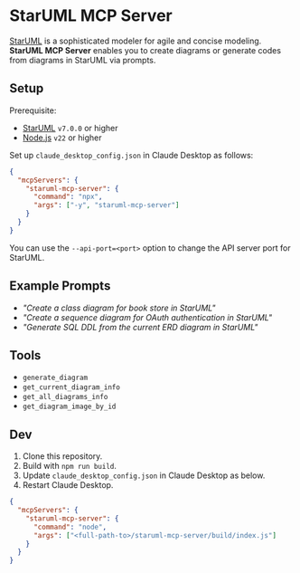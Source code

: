 # StarUML MCP Server

[StarUML](https://staruml.io) is a sophisticated modeler for agile and concise modeling. **StarUML MCP Server** enables you to create diagrams or generate codes from diagrams in StarUML via prompts.

## Setup

Prerequisite:

- [StarUML](https://staruml.io/) `v7.0.0` or higher
- [Node.js](https://nodejs.org/) `v22` or higher

Set up `claude_desktop_config.json` in Claude Desktop as follows:

```json
{
  "mcpServers": {
    "staruml-mcp-server": {
      "command": "npx",
      "args": ["-y", "staruml-mcp-server"]
    }
  }
}
```

You can use the `--api-port=<port>` option to change the API server port for StarUML.

## Example Prompts

- _"Create a class diagram for book store in StarUML"_
- _"Create a sequence diagram for OAuth authentication in StarUML"_
- _"Generate SQL DDL from the current ERD diagram in StarUML"_

## Tools

- `generate_diagram`
- `get_current_diagram_info`
- `get_all_diagrams_info`
- `get_diagram_image_by_id`

## Dev

1. Clone this repository.
2. Build with `npm run build`.
3. Update `claude_desktop_config.json` in Claude Desktop as below.
4. Restart Claude Desktop.

```json
{
  "mcpServers": {
    "staruml-mcp-server": {
      "command": "node",
      "args": ["<full-path-to>/staruml-mcp-server/build/index.js"]
    }
  }
}
```

